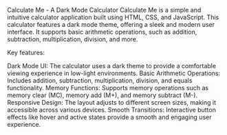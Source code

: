 Calculate Me - A Dark Mode Calculator
Calculate Me is a simple and intuitive calculator application built using HTML, CSS, and JavaScript. This calculator features a dark mode theme, offering a sleek and modern user interface. It supports basic arithmetic operations, such as addition, subtraction, multiplication, division, and more.

Key features:

Dark Mode UI: The calculator uses a dark theme to provide a comfortable viewing experience in low-light environments.
Basic Arithmetic Operations: Includes addition, subtraction, multiplication, division, and equals functionality.
Memory Functions: Supports memory operations such as memory clear (MC), memory add (M+), and memory subtract (M-).
Responsive Design: The layout adjusts to different screen sizes, making it accessible across various devices.
Smooth Transitions: Interactive button effects like hover and active states provide a smooth and engaging user experience.
